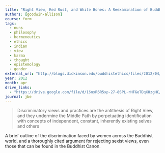 ```yaml
---
title: "Right View, Red Rust, and White Bones: A Reexamination of Buddhist Teachings on Female Inferiority"
authors: [goodwin-allison]
course: form
tags:
  - nuns
  - philosophy
  - hermeneutics
  - ethics
  - indian
  - view
  - karma
  - thought
  - epistemology
  - gender
external_url: "http://blogs.dickinson.edu/buddhistethics/files/2012/04/Goodwin-Right-View-Final-Edit-April-29-2012.pdf"
year: 2012
month: apr
drive_links:
  - "https://drive.google.com/file/d/16nxR6R5xp-27-8SPL-rHFGeTDqXHzgHC/view?usp=drivesdk"
journal: jbe
---
```


> Discriminatory views and practices are the antithesis of Right View, and they undermine the Middle Path by perpetuating identification with concepts of independent, constant, inherently existing selves and others

A brief outline of the discrimination faced by women across the Buddhist world, and a thoroughly cited argument for rejecting sexist views, even those that can be found in the Buddhist Canon.
